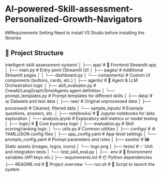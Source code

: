 # AI-powered-Skill-assessment-Personalized-Growth-Navigators


##Requirements Setting
Need to install VS Studio before installing the libraries


## 📁 Project Structure

intelligent-skill-assessment-system/
│
├── app/                        # 🎯 Frontend Streamlit app
│   ├── main.py                 # Entry point (Streamlit UI)
│   ├── pages/                  # Additional Streamlit pages
│   │   └── dashboard.py
│   └── components/             # Custom UI components (buttons, cards, etc.)
│
├── agents/                     # 🤖 Agent & LLM Orchestration logic
│   ├── skill_evaluator.py      # CrewAI/LangGraph/SmolAgents agent definition
│   └── prompt_templates.py     # Prompt templates for different skills
│
├── data/                       # 📊 Datasets and test data
│   ├── raw/                    # Original unprocessed data
│   ├── processed/              # Cleaned, filtered data
│   └── sample_inputs/          # Example questions, answers, etc.
│
├── notebooks/                  # 📒 Jupyter notebooks for data exploration
│   └── analysis.ipynb          # Exploratory skill metrics or model testing
│
├── logic/                      # 🧠 Core business logic
│   ├── evaluation.py           # Skill scoring/ranking logic
│   └── utils.py                # Common utilities
│
├── configs/                    # ⚙️ YAML/JSON config files
│   ├── app_config.yaml         # App-level settings
│   └── prompts_config.yaml     # Prompt parameters and roles
│
├── assets/                     # 🖼️ Static assets (images, logos, icons)
│   └── logo.png
│
├── tests/                      # ✅ Unit and integration tests
│   └── test_skill_eval.py
│
├── .env                        # 🔐 Environment variables (API keys etc.)
├── requirements.txt            # 📦 Python dependencies
├── README.md                   # 📘 Project overview
└── run.sh                      # 🚀 Script to launch the system

